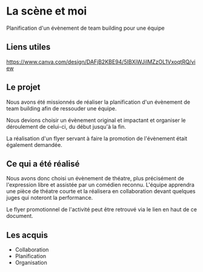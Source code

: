 # La scène et moi
Planification d'un évènement de team building pour une équipe

## Liens utiles
https://www.canva.com/design/DAFjB2KBE94/5IBXiWJiIMZzOL1VxoqtRQ/view

## Le projet
Nous avons été missionnés de réaliser la planification d'un évènement de team building afin de ressouder une équipe.

Nous devions choisir un évènement original et impactant et organiser le déroulement de celui-ci, du début jusqu'à la fin.

La réalisation d'un flyer servant à faire la promotion de l'évènement était également demandée.

## Ce qui a été réalisé
Nous avons donc choisi un évènement de théatre, plus précisément de l'expression libre et assistée par un comédien reconnu. L'équipe apprendra une pièce de théatre courte et la réalisera en collaboration devant quelques juges qui noteront la performance.

Le flyer promotionnel de l'activité peut être retrouvé via le lien en haut de ce document.

## Les acquis
- Collaboration
- Planification
- Organisation

